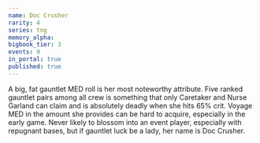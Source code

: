 ```yaml
---
name: Doc Crusher
rarity: 4
series: tng
memory_alpha:
bigbook_tier: 3
events: 9
in_portal: true
published: true
---
```


A big, fat gauntlet MED roll is her most noteworthy attribute. Five ranked gauntlet pairs among all crew is something that only Caretaker and Nurse Garland can claim and is absolutely deadly when she hits 65% crit. Voyage MED in the amount she provides can be hard to acquire, especially in the early game. Never likely to blossom into an event player, especially with repugnant bases, but if gauntlet luck be a lady, her name is Doc Crusher.
